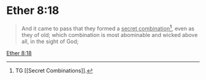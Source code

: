 # Ether 8:18

> And it came to pass that they formed a <u>secret combination</u>[^a], even as they of old; which combination is most abominable and wicked above all, in the sight of God;

[Ether 8:18](https://www.churchofjesuschrist.org/study/scriptures/bofm/ether/8?lang=eng&id=p18#p18)


[^a]: TG [[Secret Combinations]].
